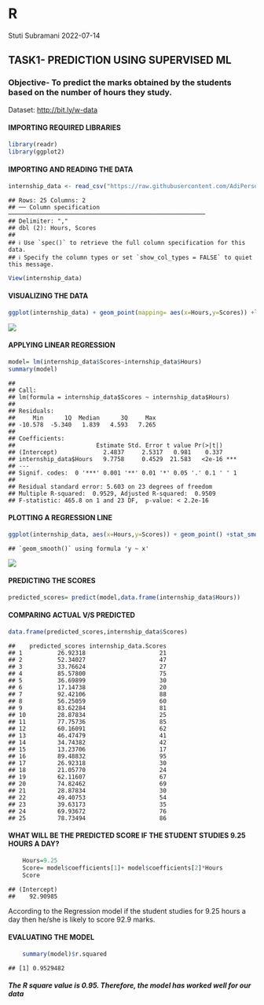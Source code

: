 R
================
Stuti Subramani
2022-07-14

## TASK1- PREDICTION USING SUPERVISED ML

### Objective- To predict the marks obtained by the students based on the number of hours they study.

Dataset: <http://bit.ly/w-data>

#### IMPORTING REQUIRED LIBRARIES

``` r
library(readr)
library(ggplot2)
```

#### IMPORTING AND READING THE DATA

``` r
internship_data <- read_csv("https://raw.githubusercontent.com/AdiPersonalWorks/Random/master/student_scores%20-%20student_scores.csv")
```

    ## Rows: 25 Columns: 2
    ## ── Column specification ────────────────────────────────────────────────────────
    ## Delimiter: ","
    ## dbl (2): Hours, Scores
    ## 
    ## ℹ Use `spec()` to retrieve the full column specification for this data.
    ## ℹ Specify the column types or set `show_col_types = FALSE` to quiet this message.

``` r
View(internship_data)
```

#### VISUALIZING THE DATA

``` r
ggplot(internship_data) + geom_point(mapping= aes(x=Hours,y=Scores)) +labs(title ="Number of hours studied vs percentage of marks", caption= "There is a positive linear relation between the number of hours studied and percentage of marks obtained by a student.")
```

![](R_files/figure-gfm/unnamed-chunk-3-1.png)<!-- -->

#### APPLYING LINEAR REGRESSION

``` r
model= lm(internship_data$Scores~internship_data$Hours)
summary(model)
```

    ## 
    ## Call:
    ## lm(formula = internship_data$Scores ~ internship_data$Hours)
    ## 
    ## Residuals:
    ##     Min      1Q  Median      3Q     Max 
    ## -10.578  -5.340   1.839   4.593   7.265 
    ## 
    ## Coefficients:
    ##                       Estimate Std. Error t value Pr(>|t|)    
    ## (Intercept)             2.4837     2.5317   0.981    0.337    
    ## internship_data$Hours   9.7758     0.4529  21.583   <2e-16 ***
    ## ---
    ## Signif. codes:  0 '***' 0.001 '**' 0.01 '*' 0.05 '.' 0.1 ' ' 1
    ## 
    ## Residual standard error: 5.603 on 23 degrees of freedom
    ## Multiple R-squared:  0.9529, Adjusted R-squared:  0.9509 
    ## F-statistic: 465.8 on 1 and 23 DF,  p-value: < 2.2e-16

#### PLOTTING A REGRESSION LINE

``` r
ggplot(internship_data, aes(x=Hours,y=Scores)) + geom_point() +stat_smooth(method="lm",col="dodgerblue3") +labs(title= "Linear Model fitted tothe given data")
```

    ## `geom_smooth()` using formula 'y ~ x'

![](R_files/figure-gfm/unnamed-chunk-5-1.png)<!-- -->

#### PREDICTING THE SCORES

``` r
predicted_scores= predict(model,data.frame(internship_data$Hours))
```

#### COMPARING ACTUAL V/S PREDICTED

``` r
data.frame(predicted_scores,internship_data$Scores)
```

    ##    predicted_scores internship_data.Scores
    ## 1          26.92318                     21
    ## 2          52.34027                     47
    ## 3          33.76624                     27
    ## 4          85.57800                     75
    ## 5          36.69899                     30
    ## 6          17.14738                     20
    ## 7          92.42106                     88
    ## 8          56.25059                     60
    ## 9          83.62284                     81
    ## 10         28.87834                     25
    ## 11         77.75736                     85
    ## 12         60.16091                     62
    ## 13         46.47479                     41
    ## 14         34.74382                     42
    ## 15         13.23706                     17
    ## 16         89.48832                     95
    ## 17         26.92318                     30
    ## 18         21.05770                     24
    ## 19         62.11607                     67
    ## 20         74.82462                     69
    ## 21         28.87834                     30
    ## 22         49.40753                     54
    ## 23         39.63173                     35
    ## 24         69.93672                     76
    ## 25         78.73494                     86

#### WHAT WILL BE THE PREDICTED SCORE IF THE STUDENT STUDIES 9.25 HOURS A DAY?

``` r
    Hours=9.25
    Score= model$coefficients[1]+ model$coefficients[2]*Hours
    Score
```

    ## (Intercept) 
    ##    92.90985

According to the Regression model if the student studies for 9.25 hours
a day then he/she is likely to score 92.9 marks.

#### EVALUATING THE MODEL

``` r
    summary(model)$r.squared
```

    ## [1] 0.9529482

##### The R square value is 0.95. Therefore, the model has worked well for our data
